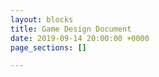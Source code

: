```yaml
---
layout: blocks
title: Game Design Document
date: 2019-09-14 20:00:00 +0000
page_sections: []

---
```

